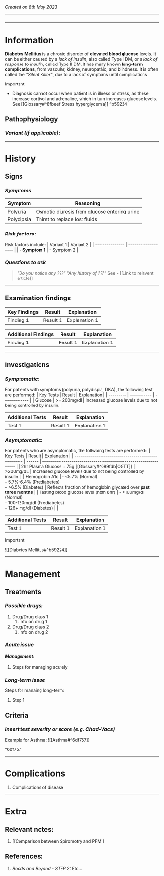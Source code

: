 *Created on 8th May 2023*

---
```toc
```
---

# Information
 
**Diabetes Mellitus** is a chronic disorder of **elevated blood glucose** levels. It can be either caused by a *lack of insulin*, also called Type I DM, or a *lack of response to insulin*, called Type II DM. It has many known **long-term complications**, from vascular, kidney, neuropathic, and blindness. It is often called the *"Silent Killer"*, due to a lack of symptoms until complications

> [!Important]
- Diagnosis cannot occur when patient is in illness or stress, as these increase cortisol and adrenaline, which in turn increases glucose levels. See [[Glossary#^8fbeef|Stress hyperglycemia]] ^b59224

## Pathophysiology
### *Variant (if applicable)*:

--- 
# History
## Signs
### *Symptoms*
| Symptom    | Reasoning                     |
| ---------- | ----------------------------- |
| Polyuria   | Osmotic diuresis from glucose entering urine |
| Polydipsia | Thirst to replace lost fluids                              |

### *Risk factors*:
Risk factors include:
| Variant 1 | Variant 2 |
| --------------- | ------------------- |
| - **Symptom 1** |     - Symptom 2               |

### *Questions to ask*
>*"Do you notice any ???"*
>*"Any history of ???"* See - [[Link to relavent article]]

---

## Examination findings
| Key Findings     | Result    | Explanation                                                                                                         |
| ---------------- | --------- | ------------------------------------------------------------------------------------------------------------------- |
| Finding 1 | Result 1 | Explanation 1    |                                                                                                                     |

| Additional Findings         | Result    | Explanation |
| ---------------- | --------- | ----------- |
| Finding 1 | Result 1 | Explanation 1

---

## Investigations
### *Symptomatic*:
For patients with symptoms (polyuria, polydispia, DKA), the following test are performed:
| Key Tests | Result      | Explanation   |
| --------- | ----------- | ------------- |
| Glucose   | >= 200mg/dl | Increased glucose levels due to not being controlled by insulin. |

| Additional Tests               |  Result   | Explanation                |
| ------------------------------ | --- | --------------------- |
| Test 1                            |  Result 1   | Explanation 1 |

### *Asymptomatic*:
For patients who are asymptomatic, the follwoing tests are performed::
| Key Tests                                           | Result | Explanation                                                      |
| --------------------------------------------------- | ------ | ---------------------------------------------------------------- |
| 2hr Plasma Glucose + 75g [[Glossary#^089fdb\|OGTT]] |    >200mg/dL    | Increased glucose levels due to not being controlled by insulin. |
| Hemoglobin A1c                                      | - <5.7% (Normal)<br>- 5.7%-6.4% (Prediabetes)<br>- >6.5% (Diabetes)  | Reflects fraction of hemoglobin glycated over **past three months**                                                                 |
| Fasting blood glucose level  (nbm 8hr)                       | - <100mg/dl (Normal)<br>- 100-120mg/dl (Prediabetes)<br>- 126+ mg/dl (Diabetes)       |                                                                  |

| Additional Tests               |  Result   | Explanation                |
| ------------------------------ | --- | --------------------- |
| Test 1                            |  Result 1   | Explanation 1 |

>[!Important]
>![[Diabetes Mellitus#^b59224]]
---

# Management
## Treatments
### *Possible drugs:*
1. Drug/Drug class 1
	1. Info on drug 1
2. Drug/Drug class 2
	1. Info on drug 2


### *Acute issue*
#### *Management*:
1. Steps for managing acutely

### *Long-term issue*
Steps for manaing long-term:
1. Step 1

## Criteria
### *Insert test severity or score (e.g. Chad-Vacs)*
Example for Asthma:
![[Asthma#^6df757]]

^6df757

---

# Complications
1. Complications of disease

---

# Extra
## Relevant notes:
1. [[Comparison between Spiromotry and PFM]]
## References:
1. *Boads and Beyond - STEP 2:* Etc...